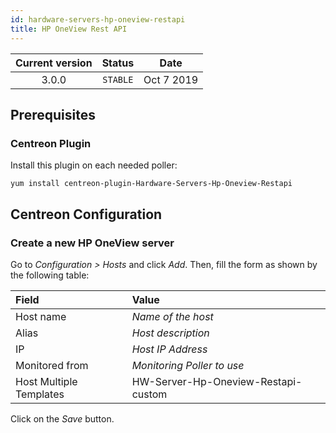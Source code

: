 ```yaml
---
id: hardware-servers-hp-oneview-restapi
title: HP OneView Rest API
---
```


| Current version | Status | Date |
| :-: | :-: | :-: |
| 3.0.0 | `STABLE` | Oct  7 2019 |

## Prerequisites

### Centreon Plugin

Install this plugin on each needed poller:

``` shell
yum install centreon-plugin-Hardware-Servers-Hp-Oneview-Restapi
```

## Centreon Configuration

### Create a new HP OneView server

Go to *Configuration \> Hosts* and click *Add*. Then, fill the form as shown by the following table:

| Field                                | Value                               |
| :----------------------------------- | :---------------------------------- |
| Host name                            | *Name of the host*                  |
| Alias                                | *Host description*                  |
| IP                                   | *Host IP Address*                   |
| Monitored from                       | *Monitoring Poller to use*          |
| Host Multiple Templates              | HW-Server-Hp-Oneview-Restapi-custom |

Click on the *Save* button.

